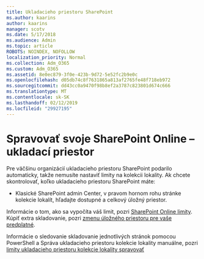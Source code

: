 ```yaml
---
title: Ukladacieho priestoru SharePoint
ms.author: kaarins
author: kaarins
manager: scotv
ms.date: 5/17/2018
ms.audience: Admin
ms.topic: article
ROBOTS: NOINDEX, NOFOLLOW
localization_priority: Normal
ms.collection: Adm_O365
ms.custom: Adm_O365
ms.assetid: 8e0ec879-3f0e-423b-9d72-5e52fc2b9e0c
ms.openlocfilehash: d05db74c8f7631865a813af2765fe48f718eb972
ms.sourcegitcommit: dd43cc0a9470f98b8ef2a3787c823801d674c666
ms.translationtype: MT
ms.contentlocale: sk-SK
ms.lasthandoff: 02/12/2019
ms.locfileid: "29927195"
---
```

# <a name="manage-your-sharepoint-online-storage"></a>Spravovať svoje SharePoint Online – ukladací priestor

Pre väčšinu organizácií ukladacieho priestoru SharePoint podarilo automaticky, takže nemusíte nastaviť limity na kolekcii lokality. Ak chcete skontrolovať, koľko ukladacieho priestoru SharePoint máte:
  
- Klasické SharePoint admin Center, v pravom hornom rohu stránke kolekcie lokalít, hľadajte dostupné a celkový úložný priestor.
    
Informácie o tom, ako sa vypočíta váš limit, pozri [SharePoint Online limity](https://go.microsoft.com/fwlink/p/?LinkID=856113). Kúpiť extra skladovanie, pozri [zmenu úložného priestoru pre vaše predplatné](https://go.microsoft.com/fwlink/?linkid=866428).
  
Informácie o sledovanie skladovanie jednotlivých stránok pomocou PowerShell a Správa ukladacieho priestoru kolekcie lokality manuálne, pozri [limity ukladacieho priestoru kolekcie lokality spravovať](https://go.microsoft.com/fwlink/?linkid=867833)
  

